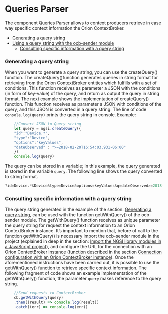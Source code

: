 # Queries Parser
The component Queries Parser allows to context producers retrieve in ease way specific context information the Orion ContextBroker.

* [Generating a query string](#generating-a-query-string)
* [Using a query string with the ocb-sender module]()
	* [Consulting specific information with a query string](#consulting-specific-information-with-a-query-string)

### Generating a query string
When you want to generate a query string, you can use the createQuery() function. The createQuery()function generates queries in string format for retrieving from the Orion ContextBroker entities which fulfills with a set of conditions. This function receives as parameter a JSON with the conditions (in form of key-value) of the query, and return as output the query in string format. The next example shows the implementation of createQuery() function. This function receives as parameter a JSON with conditions of the query, and this JSON is converted in a query string. The line of code `console.log(query)` prints the query string in console.
Example:
```js
	//Convert JSON to Query string
	let query = ngsi.createQuery({
	"id":"Device.*",
	"type":"Device",
	"options":"keyValues",
	"dateObserved" : ">=2018-02-20T16:54:03.931-06:00"
	})
	console.log(query)
```
The query can be stored in a variable; in this example, the query generated is stored in the variable `query`. The following line shows the query converted to string format. 
```js
?id=Device.*&Device&type=Device&options=keyValues&q=dateObserved>=2018-02-20T16:54:03.931-06:00
```

### Consulting specific information with a query string
The query string generated in the example of the section: [Generating a query string](#generating-a-query-string), can be used with the function getWithQuery() of the ocb-sender module. The getWithQuery() function receives as unique parameter the query string for request the context information to an Orion ContextBroker instance. It’s important to mention that, before of call to the function getWithQuery() is necessary import the ocb-sender module in the project (explained in deep in the section: [Import the NGSI library modules in a JavaScript project](../../usersManual.md)), and  configure the URL for the connection with an Orion ContextBroker instance (function described in the section [Connection configuration with an Orion ContextBroker instance](../../ocb/index.md#connection-configuration-with-an-orion-contextbroker-instance)). Once the aforementioned instructions have been carried out, it is possible to use the getWithQuery() function to retrieve specific context information. 
The following fragment of code shows an example implementation of the getWithQuery() function, the parameter `query` makes reference to the query string.
```js
	//Send requests to ContextBroker
	cb.getWithQuery(query)
    .then((result) => console.log(result))
	.catch((err) => console.log(err))
```
